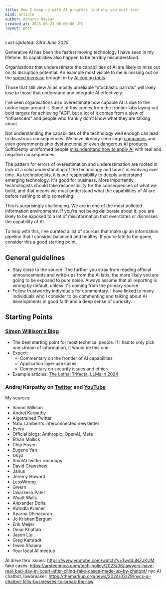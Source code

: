 ```yaml
---
title: How I keep up with AI progress (and why you must too)
kind: article
author: Atharva Raykar
created_at: 2025-06-23 00:00:00 UTC
layout: post
---
```

_Last Updated: 23rd June 2025_

Generative AI has been the fastest moving technology I have seen in my lifetime. Its capabilities also happen to be terribly misunderstood.

Organisations that underestimate the capabilities of AI are likely to miss out on its disruption potential. An example most visible to me is missing out on the [speed increase](https://www.youtube.com/watch?v=KVZ3vMx_aJ4) brought in by [AI coding tools](/blog/2025/05/29/ai-assisted-coding/).

Those that still view AI as mostly unreliable "stochastic parrots" will likely lose to those that understand and integrate AI effectively.

I've seen organisations also overestimate how capable AI is due to the undue hype around it. Some of this comes from the frontier labs laying out bold targets for achieving "AGI", but a lot of it comes from a slew of "influencers" and people who frankly don't know what they are talking about.

Not understanding the capabilities of the technology well enough can lead to disastrous consequences. We have already seen large [companies](https://www.youtube.com/watch?v=TwdduNZJKUM) and even [governments](https://themarkup.org/news/2024/03/29/nycs-ai-chatbot-tells-businesses-to-break-the-law) ship dysfunctional or even [dangerous](https://simonwillison.net/2025/Jun/16/the-lethal-trifecta/#this-is-a-very-common-problem) AI products. Sufficiently uninformed people [misunderstand how to apply AI](https://arstechnica.com/tech-policy/2023/06/lawyers-have-real-bad-day-in-court-after-citing-fake-cases-made-up-by-chatgpt/) with real and negative consequences.

The pattern for errors of overestimation and underestimation are rooted in lack of a solid understanding of the technology and how it is evolving over time. As technologists, it is our responsibility to deeply understand emerging technology. It's good for business. More importantly, technologists should take responsibility for the consequences of what we build, and that means we must understand what the capabilities of AI are before rushing to ship something.

This is surprisingly challenging. We are in one of the most polluted information environments. If you're not being deliberate about it, you are likely to be exposed to a lot of misinformation that overstates or dismisses the capability of AI.

To help with this, I've curated a list of sources that make up an information pipeline that I consider balanced and healthy. If you're late to the game, consider this a good starting point.

## General guidelines

* Stay close to the source. The further you stray from reading official announcements and write-ups from the AI labs, the more likely you are going to be exposed to pure noise. Always assume that all reporting is wrong by default, unless it's coming from the primary source.
* Follow trustworthy individuals for commentary. I have linked to many individuals who I consider to be commenting and talking about AI developments in good faith and a deep sense of curiosity.


## Starting Points

### [Simon Willison's Blog](https://simonwillison.net/tags/ai/)

* The best starting point for most technical people. If I had to only pick one stream of information, it would be this one.
* Expect:
    * Commentary on the frontier of AI capabilities
    * Application layer use cases
    * Commentary on security issues and ethics
* Example articles: [The Lethal Trifecta](https://simonwillison.net/2025/Jun/16/the-lethal-trifecta/), [LLMs in 2024](https://simonwillison.net/2024/Dec/31/llms-in-2024/)

### Andrej Karpathy on [Twitter]() and [YouTube]()


My sources:
* Simon Willison
* Andrej Karpathy
* Algotrained Twitter
* Nato Lambert's interconnected newsletter
* Every
* Official blogs: Anthropic, OpenAI, Meta
* Ethan Mollick
* Chip Huyen
* Eugene Yan
* swyx
* SmolAI twitter roundups
* David Crawshaw
* Janus
* Jeremy Howard
* LessWrong
* Gwern
* Dwarkesh Patel
* Wyatt Walls
* Alexander Doria
* Kwindla Kramer
* Aparna Dhinakaran
* Jo Kristian Bergum
* Erik Meijer
* Omar Khattab
* Jason Liu
* Greg Kamradt
* Gwen Shapira
* Your local AI meetup


AI drive thru issues: https://www.youtube.com/watch?v=TwdduNZJKUM
fake cases: https://arstechnica.com/tech-policy/2023/06/lawyers-have-real-bad-day-in-court-after-citing-fake-cases-made-up-by-chatgpt/
nyc AI chatbot, lawbreaker: https://themarkup.org/news/2024/03/29/nycs-ai-chatbot-tells-businesses-to-break-the-law
